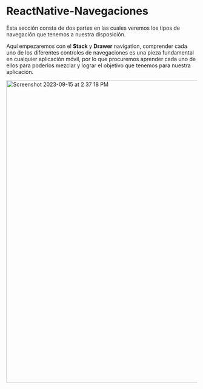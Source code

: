 # ReactNative-Navegaciones
Esta sección consta de dos partes en las cuales veremos los tipos de navegación que tenemos a nuestra disposición.

Aquí empezaremos con el **Stack** y **Drawer** navigation, comprender cada uno de los diferentes controles de navegaciones es una pieza fundamental en cualquier aplicación móvil, por lo que procuremos aprender cada uno de ellos para poderlos mezclar y lograr el objetivo que tenemos para nuestra aplicación.


<img width="798" alt="Screenshot 2023-09-15 at 2 37 18 PM" src="https://github.com/manuels-bts/ReactNative-Navegaciones/assets/116088500/381d3e37-32ee-43c8-b72e-d41d82e1ecef">
